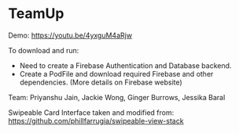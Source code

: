 # TeamUp
Demo: https://youtu.be/4yxguM4aRjw

To download and run:
- Need to create a Firebase Authentication and Database backend.
- Create a PodFile and download required Firebase and other dependencies. (More details on Firebase website)

Team: Priyanshu Jain, Jackie Wong, Ginger Burrows, Jessika Baral

Swipeable Card Interface taken and modified from: https://github.com/phillfarrugia/swipeable-view-stack
